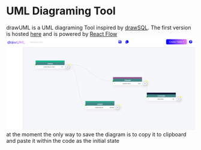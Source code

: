 # UML Diagraming Tool

drawUML is a UML diagraming Tool inspired by [drawSQL](https://drawsql.app/). The first version is hosted [here](https://master.d342cu4tl822y0.amplifyapp.com/) and is powered by [React Flow](https://reactflow.dev/docs/guides/custom-nodes/)
![drawUML](/drawUML.png) at the moment the only way to save the diagram is to copy it to clipboard and paste it within the code as the initial state
